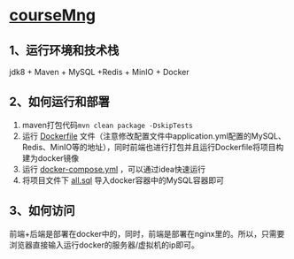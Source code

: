# [courseMng]() 

## 1、运行环境和技术栈

jdk8 + Maven + MySQL +Redis + MinIO + Docker

## 2、如何运行和部署

1. maven打包代码`mvn clean package -DskipTests` 
2. 运行 [Dockerfile](Dockerfile) 文件（注意修改配置文件中application.yml配置的MySQL、Redis、MinIO等的地址），同时前端也进行打包并且运行Dockerfile将项目构建为docker镜像
3. 运行 [docker-compose.yml](docker-compose.yml) ，可以通过idea快速运行
4. 将项目文件下 [all.sql](all.sql) 导入docker容器中的MySQL容器即可

## 3、如何访问

前端+后端是部署在docker中的，同时，前端是部署在nginx里的。所以，只需要浏览器直接输入运行docker的服务器/虚拟机的ip即可。


